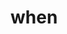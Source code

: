 # when

<!-- TODO-START
TODO: Fill short description here.

## Type signature

TODO: Fill type signature down below.

```
any ⇒ any
```

## Examples

TODO: List at least one example down below.

```javascript
when(); // ⇒ TODO
```

## Questions

TODO: List questions that may this function answers.
TODO-END -->
